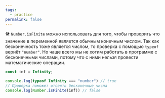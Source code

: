 ```yaml
---
tags:
  - practice
permalink: false
---
```


🛠 `Number.isFinite` можно использовать для того, чтобы проверить что значение в переменной является обычным конечным числом. Так как бесконечность тоже является числом, то проверка с помощью `typeof` вернёт `"number"`. Но чаще всего мы не хотим работать в программе с бесконечными числами, потому что с ними нельзя провести математические операции.

```js
const inf = Infinity;

console.log(typeof Infinity === "number") // true
// Проверка поможет отсеять бесконечные числа
console.log(Number.isFinite(inf)) // false
```
